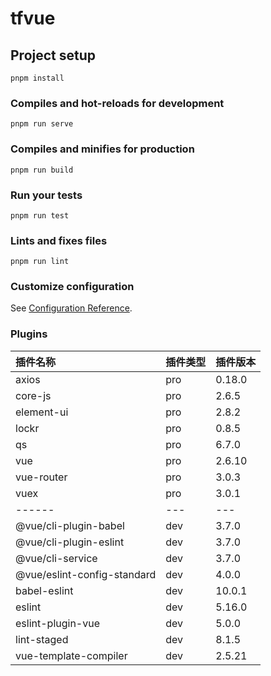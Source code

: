 # tfvue

## Project setup
```
pnpm install
```

### Compiles and hot-reloads for development
```
pnpm run serve
```

### Compiles and minifies for production
```
pnpm run build
```

### Run your tests
```
pnpm run test
```

### Lints and fixes files
```
pnpm run lint
```

### Customize configuration
See [Configuration Reference](https://cli.vuejs.org/config/).


### Plugins
| 插件名称                    | 插件类型 | 插件版本 |
| :-------------------------- | :------- | :------- |
| axios                       | pro      | 0.18.0   |
| core-js                     | pro      | 2.6.5    |
| element-ui                  | pro      | 2.8.2    |
| lockr                       | pro      | 0.8.5    |
| qs                          | pro      | 6.7.0    |
| vue                         | pro      | 2.6.10   |
| vue-router                  | pro      | 3.0.3    |
| vuex                        | pro      | 3.0.1    |
| ------                      | ---      | ---      |
| @vue/cli-plugin-babel       | dev      | 3.7.0    |
| @vue/cli-plugin-eslint      | dev      | 3.7.0    |
| @vue/cli-service            | dev      | 3.7.0    |
| @vue/eslint-config-standard | dev      | 4.0.0    |
| babel-eslint                | dev      | 10.0.1   |
| eslint                      | dev      | 5.16.0   |
| eslint-plugin-vue           | dev      | 5.0.0    |
| lint-staged                 | dev      | 8.1.5    |
| vue-template-compiler       | dev      | 2.5.21   |
